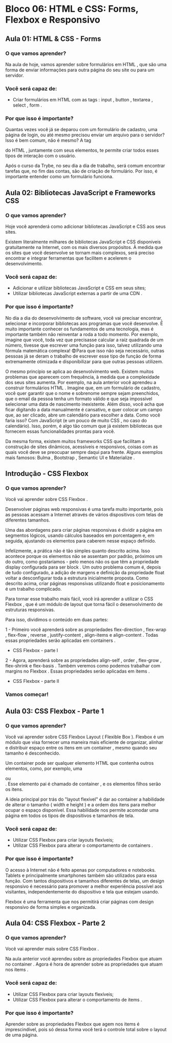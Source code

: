 # Bloco 06: HTML e CSS: Forms, Flexbox e Responsivo

## Aula 01: HTML & CSS - Forms

### O que vamos aprender?

Na aula de hoje, vamos aprender sobre formulários em HTML , que são uma forma de enviar informações para outra página do seu site ou para um servidor.

### Você será capaz de:

- Criar formulários em HTML com as tags : input , button , textarea , select , form .

### Por que isso é importante?

Quantas vezes você já se deparou com um formulário de cadastro, uma página de login, ou até mesmo precisou enviar um arquivo para o servidor? Isso é bem comum, não é mesmo? A tag <form> do HTML , juntamente com seus elementos, te permite criar todos esses tipos de interação com o usuário.

Após o curso da Trybe, no seu dia a dia de trabalho, será comum encontrar tarefas que, no fim das contas, são de criação de formulário. Por isso, é importante entender como um formulário funciona.

## Aula 02: Bibliotecas JavaScript e Frameworks CSS

### O que vamos aprender?

Hoje você aprenderá como adicionar bibliotecas JavaScript e CSS aos seus sites.

Existem literalmente milhares de bibliotecas JavaScript e CSS disponíveis gratuitamente na Internet, com os mais diversos propósitos. À medida que os sites que você desenvolve se tornam mais complexos, será preciso encontrar e integrar ferramentas que facilitem e acelerem o desenvolvimento.

### Você será capaz de:

- Adicionar e utilizar bibliotecas JavaScript e CSS em seus sites;
- Utilizar bibliotecas JavaScript externas a partir de uma CDN .

### Por que isso é importante?

No dia a dia do desenvolvimento de software, você vai precisar encontrar, selecionar e incorporar bibliotecas aos programas que você desenvolve. É muito importante conhecer os fundamentos de uma tecnologia, mas é importante também não reinventar a roda a todo momento. Por exemplo, imagine que você, toda vez que precisasse calcular a raiz quadrada de um número, tivesse que escrever uma função para isso, talvez utilizando uma fórmula matemática complexa! 😨Para que isso não seja necessário, outras pessoas já se deram o trabalho de escrever esse tipo de função de forma extremamente otimizada e disponibilizar para que outras pessoas utilizem.

O mesmo princípio se aplica ao desenvolvimento web. Existem muitos problemas que aparecem com frequência, à medida que a complexidade dos seus sites aumenta. Por exemplo, na aula anterior você aprendeu a construir formulários HTML . Imagine que, em um formulário de cadastro, você quer garantir que o nome e sobrenome sempre sejam preenchidos, que o email da pessoa tenha um formato válido e que seja impossível selecionar uma data de nascimento inexistente. Além disso, você acha que ficar digitando a data manualmente é cansativo, e quer colocar um campo que, ao ser clicado, abre um calendário para escolher a data. Como você faria isso? Com JavaScript (e um pouco de muito CSS , no caso do calendário). Isso, porém, é algo tão comum que já existem bibliotecas que fornecem essas funcionalidades prontas para você.

Da mesma forma, existem muitos frameworks CSS que facilitam a construção de sites dinâmicos, acessíveis e responsivos, coisas com as quais você deve se preocupar sempre daqui para frente. Alguns exemplos mais famosos: Bulma , Bootstrap , Semantic UI e Materialize .

## Introdução - CSS Flexbox

### O que vamos aprender?

Você vai aprender sobre CSS Flexbox .

Desenvolver páginas web responsivas é uma tarefa muito importante, pois as pessoas acessam a Internet através de vários dispositivos com telas de diferentes tamanhos.

Uma das abordagens para criar páginas responsivas é dividir a página em segmentos lógicos, usando cálculos baseados em porcentagem e, em seguida, ajustando os elementos para caberem nesse espaço definido.

Infelizmente, a prática não é tão simples quanto descrito acima. Isso acontece porque os elementos não se assentam por padrão, próximos um do outro, como gostaríamos - pelo menos não os que têm a propriedade display configurada para ser block . Um outro problema comum é, depois de tudo configurado, a adição de margens e definição da propriedade float voltar a desconfigurar toda a estrutura inicialmente proposta.
Como descrito acima, criar páginas responsivas utilizando float e posicionamento é um trabalho complicado.

Para tornar esse trabalho mais fácil, você irá aprender a utilizar o CSS Flexbox , que é um módulo de layout que torna fácil o desenvolvimento de estruturas responsivas.

Para isso, dividimos o conteúdo em duas partes:

1 - Primeiro você aprenderá sobre as propriedades flex-direction , flex-wrap , flex-flow , reverse , justify-content , align-items e align-content . Todas essas propriedades serão aplicadas em containers .

- CSS Flexbox - parte I

2 - Agora, aprenderá sobre as propriedades align-self , order , flex-grow , flex-shrink e flex-basis . Também veremos como podemos trabalhar com margins no Flexbox . Essas propriedades serão aplicadas em items .

- CSS Flexbox - parte II

### Vamos começar!

## Aula 03: CSS Flexbox - Parte 1

### O que vamos aprender?

Você vai aprender sobre CSS Flexbox Layout ( Flexible Box ). Flexbox é um módulo que visa fornecer uma maneira mais eficiente de organizar, alinhar e distribuir espaço entre os itens em um container , mesmo quando seu tamanho é desconhecido.

Um container pode ser qualquer elemento HTML que contenha outros elementos, como, por exemplo, uma <div> ou <section> . Esse elemento pai é chamado de container , e os elementos filhos serão os itens.

A ideia principal por trás do "layout flexível" é dar ao container a habilidade de alterar o tamanho ( width e height ) e a ordem dos itens para melhor ocupar o espaço disponível. Essa habilidade nos permite acomodar uma página em todos os tipos de dispositivos e tamanhos de tela.

### Você será capaz de:

- Utilizar CSS Flexbox para criar layouts flexíveis;
- Utilizar CSS Flexbox para alterar o comportamento de containers .

### Por que isso é importante?

O acesso à Internet não é feito apenas por computadores e notebooks. Tablets e principalmente smartphones também são utilizados para essa função. Com tantos dispositivos e tamanhos diferentes de telas, um design responsivo é necessário para promover a melhor experiência possível aos visitantes, independentemente do dispositivo e tela que estejam usando.

Flexbox é uma ferramenta que nos permitirá criar páginas com design responsivo de forma simples e organizada.

## Aula 04: CSS Flexbox - Parte 2

### O que vamos aprender?

Você vai aprender mais sobre CSS Flexbox .

Na aula anterior você aprendeu sobre as propriedades Flexbox que atuam no container . Agora é hora de aprender sobre as propriedades que atuam nos items .

### Você será capaz de:

- Utilizar CSS Flexbox para criar layouts flexíveis;
- Utilizar CSS Flexbox para alterar o comportamento de items .

### Por que isso é importante?

Aprender sobre as propriedades Flexbox que agem nos items é imprescindível, pois só dessa forma você terá o controle total sobre o layout de uma página.